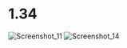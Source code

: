 # 1.34
![Screenshot_11](https://user-images.githubusercontent.com/85027066/192866574-b5f4f993-aa73-41b6-b57b-a54cc60703ba.png)
![Screenshot_14](https://user-images.githubusercontent.com/85027066/193462326-9e34964f-3732-4cf7-8eea-2509e0c2eed0.png)

